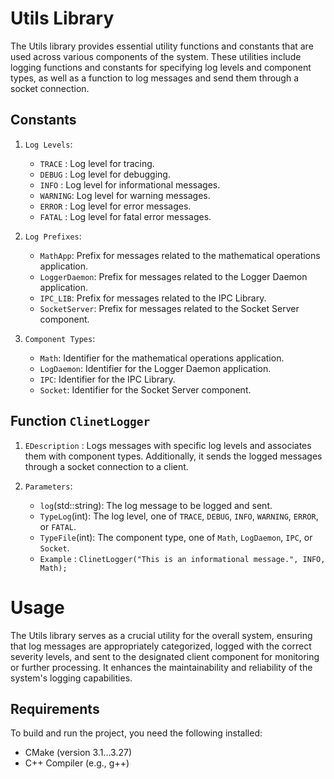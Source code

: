 # Utils Library

The Utils library provides essential utility functions and constants that are used across various components of the system. These utilities include logging functions and constants for specifying log levels and component types, as well as a function to log messages and send them through a socket connection.

## Constants

1. `Log Levels`:
   - `TRACE`  : Log level for tracing.
   - `DEBUG`  : Log level for debugging.
   - `INFO`   : Log level for informational messages.
   - `WARNING`: Log level for warning messages.
   - `ERROR`  : Log level for error messages.
   - `FATAL`  : Log level for fatal error messages.

2. `Log Prefixes`:
   - `MathApp`: Prefix for messages related to the mathematical operations application.
   - `LoggerDaemon`: Prefix for messages related to the Logger Daemon application.
   - `IPC_LIB`:  Prefix for messages related to the IPC Library.
   - `SocketServer`: Prefix for messages related to the Socket Server component.

3. `Component Types`:
   - `Math`: Identifier for the mathematical operations application.
   - `LogDaemon`:  Identifier for the Logger Daemon application.
   - `IPC`:  Identifier for the IPC Library.
   - `Socket`: Identifier for the Socket Server component.

## Function `ClinetLogger`

1. `EDescription` : Logs messages with specific log levels and associates them with component types. Additionally, it sends the logged messages through a socket connection to a client.

2. `Parameters`:
   - `log`(std::string): The log message to be logged and sent.
   - `TypeLog`(int): The log level, one of `TRACE`, `DEBUG`, `INFO`, `WARNING`, `ERROR`, or `FATAL`.
   - `TypeFile`(int): The component type, one of `Math`, `LogDaemon`, `IPC`, or `Socket`.
   - `Example` : `ClinetLogger("This is an informational message.", INFO, Math);`

# Usage

The Utils library serves as a crucial utility for the overall system, ensuring that log messages are appropriately categorized, logged with the correct severity levels, and sent to the designated client component for monitoring or further processing. It enhances the maintainability and reliability of the system's logging capabilities.

## Requirements

To build and run the project, you need the following installed:

- CMake (version 3.1...3.27)
- C++ Compiler (e.g., g++)